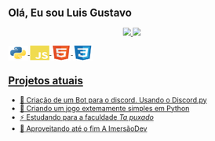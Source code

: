 ## Olá, Eu sou Luis Gustavo  

<div align="center">
  <a href="https://github.com/Gransbi">
  <img height="180em" src="https://github-readme-stats.vercel.app/api?username=Gransbi&show_icons=true&theme=blueberry&include_all_commits=true&count_private=true"/>
  <img height="180em" src="https://github-readme-stats.vercel.app/api/top-langs/?username=Gransbi&layout=compact&langs_count=7&theme=blueberry "/>
</div>
<div style="display: inline_block"><br>
  <img align="center" alt="Gransbi-Python" height="30" width="40" src="https://raw.githubusercontent.com/devicons/devicon/master/icons/python/python-original.svg">
  
  <img align="center" alt="Gransbi-Js" height="30" width="40" src="https://raw.githubusercontent.com/devicons/devicon/master/icons/javascript/javascript-plain.svg">
  <img align="center" alt="Gransbi-HTML" height="30" width="40" src="https://raw.githubusercontent.com/devicons/devicon/master/icons/html5/html5-original.svg">
  <img align="center" alt="Gransbi-CSS" height="30" width="40" src="https://raw.githubusercontent.com/devicons/devicon/master/icons/css3/css3-original.svg">
</div>

## Projetos atuais

* 🤗 Criação de um Bot para o discord. Usando o Discord.py
* 🥰 Criando um jogo extemamente simples em Python
* ⚡ Estudando para a faculdade *Ta puxado*
* 🌌 Aproveitando até o fim A ImersãoDev
